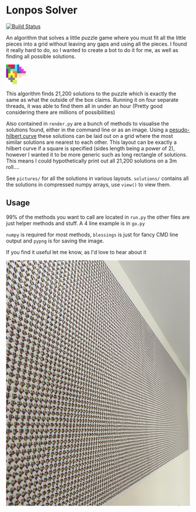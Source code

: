 # Lonpos Solver

[![Build Status](https://github.com/jrzingel/Lonpos.jl/actions/workflows/CI.yml/badge.svg?branch=main)](https://github.com/jrzingel/lonpos/actions/workflows/CI.yml?query=branch%3Amain)

An algorithm that solves a little puzzle game where you must fit all the little pieces into a grid without
leaving any gaps and using all the pieces. I found it really hard to do, so I wanted to create a bot to do it for me,
as well as finding all possible solutions.

![my favourite solution](pictures/single.png)

This algorithm finds 21,200 solutions to the puzzle which is exactly the same as what the outside of the box claims.
Running it on four separate threads, it was able to find them all in under an hour
(Pretty good considering there are millions of possibilities)

Also contained in `render.py` are a bunch of methods to visualise the solutions found, either in the command line or as an image.
Using a [pesudo-hilbert curve](https://gist.github.com/vobenhen/c4455327589094c277e16641d6f4b7ab) these solutions can be laid
out on a grid where the most similar solutions are nearest to each other. This layout can be exactly a hilbert curve if a square is specified (sides length being a power of 2),
however I wanted it to be more generic such as long rectangle of solutions. This means I could hypothetically print out all 21,200 solutions on a 3m roll.... 

See `pictures/` for all the solutions in various layouts. `solutions/` contains all the solutions in compressed numpy arrays, use `view()` to view them.

## Usage
99% of the methods you want to call are located in `run.py` the other files are just helper methods and stuff. A 4 line example is in `go.py`

`numpy` is required for most methods, `blessings` is just for fancy CMD line output and `pypng` is for saving the image.

If you find it useful let me know, as I'd love to hear about it

![all solutions printed](pictures/printed.jpg)